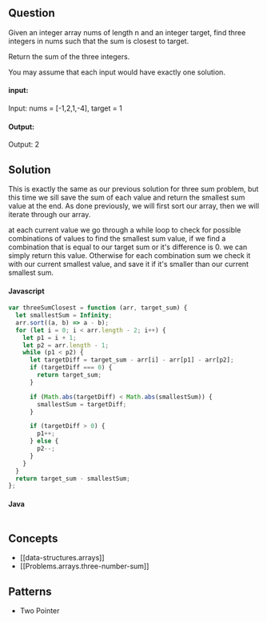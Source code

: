 
## Question

Given an integer array nums of length n and an integer target, find three integers in nums such that the sum is closest to target.

Return the sum of the three integers.

You may assume that each input would have exactly one solution.

#### input:

Input: nums = [-1,2,1,-4], target = 1

#### Output:

Output: 2

## Solution

This is exactly the same as our previous solution for three sum problem, but this time we sill save the sum of each value and return the smallest sum value at the end.
As done previously, we will first sort our array, then we will iterate through our array.

at each current value we go through a while loop to check for possible combinations of values to find the smallest sum value, if we find a combination that is equal to our target sum or it's difference is 0. we can simply return this value. Otherwise for each combination sum we check it with our current smallest value, and save it if it's smaller than our current smallest sum.

#### Javascript

```javascript
var threeSumClosest = function (arr, target_sum) {
  let smallestSum = Infinity;
  arr.sort((a, b) => a - b);
  for (let i = 0; i < arr.length - 2; i++) {
    let p1 = i + 1;
    let p2 = arr.length - 1;
    while (p1 < p2) {
      let targetDiff = target_sum - arr[i] - arr[p1] - arr[p2];
      if (targetDiff === 0) {
        return target_sum;
      }

      if (Math.abs(targetDiff) < Math.abs(smallestSum)) {
        smallestSum = targetDiff;
      }

      if (targetDiff > 0) {
        p1++;
      } else {
        p2--;
      }
    }
  }
  return target_sum - smallestSum;
};
```

#### Java

```java

```

## Concepts

- [[data-structures.arrays]]
- [[Problems.arrays.three-number-sum]]

## Patterns

- Two Pointer
